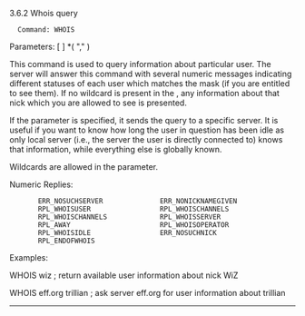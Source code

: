 3.6.2 Whois query

      Command: WHOIS
   Parameters: [ <target> ] <mask> *( "," <mask> )

   This command is used to query information about particular user.
   The server will answer this command with several numeric messages
   indicating different statuses of each user which matches the mask (if
   you are entitled to see them).  If no wildcard is present in the
   <mask>, any information about that nick which you are allowed to see
   is presented.

   If the <target> parameter is specified, it sends the query to a
   specific server.  It is useful if you want to know how long the user
   in question has been idle as only local server (i.e., the server the
   user is directly connected to) knows that information, while
   everything else is globally known.

   Wildcards are allowed in the <target> parameter.

   Numeric Replies:

           ERR_NOSUCHSERVER              ERR_NONICKNAMEGIVEN
           RPL_WHOISUSER                 RPL_WHOISCHANNELS
           RPL_WHOISCHANNELS             RPL_WHOISSERVER
           RPL_AWAY                      RPL_WHOISOPERATOR
           RPL_WHOISIDLE                 ERR_NOSUCHNICK
           RPL_ENDOFWHOIS

   Examples:

   WHOIS wiz                       ; return available user information
                                   about nick WiZ

   WHOIS eff.org trillian          ; ask server eff.org for user
                                   information  about trillian
_____________________________________________________________________________________________________________________
